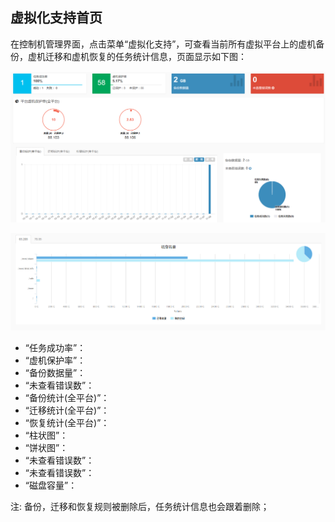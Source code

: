 ## 虚拟化支持首页

在控制机管理界面，点击菜单“虚拟化支持”，可查看当前所有虚拟平台上的虚机备份，虚机迁移和虚机恢复的任务统计信息，页面显示如下图：

![说明: 1](/assets/V6.11811081432.png)

![说明: 1](/assets/V6.11811081433.png)

* “任务成功率”：
* “虚机保护率”：
* “备份数据量”：
* “未查看错误数”：
* “备份统计(全平台)”：
* “迁移统计(全平台)”：
* “恢复统计(全平台)”：
* “柱状图”：
* “饼状图”：
* “未查看错误数”：
* “未查看错误数”：
* “磁盘容量”：


注: 备份，迁移和恢复规则被删除后，任务统计信息也会跟着删除；



























